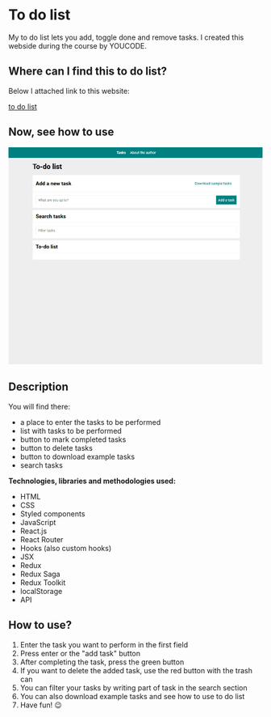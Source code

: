 # To do list

My to do list lets you add, toggle done and remove tasks. I created this webside during the course by YOUCODE.

## Where can I find this to do list?

Below I attached link to this website:

[to do list](https://anetaszynal.github.io/to_do_list_react/)

## Now, see how to use

![To do List app Demo](instruction.gif)

## Description

You will find there:

- a place to enter the tasks to be performed
- list with tasks to be performed
- button to mark completed tasks
- button to delete tasks
- button to download example tasks
- search tasks

**Technologies, libraries and methodologies used:**

- HTML
- CSS
- Styled components
- JavaScript
- React.js
- React Router
- Hooks (also custom hooks)
- JSX
- Redux
- Redux Saga
- Redux Toolkit
- localStorage
- API

## How to use?

1. Enter the task you want to perform in the first field
2. Press enter or the "add task" button
3. After completing the task, press the green button
4. If you want to delete the added task, use the red button with the trash can
5. You can filter your tasks by writing part of task in the search section
6. You can also download example tasks and see how to use to do list
7. Have fun! 😉
